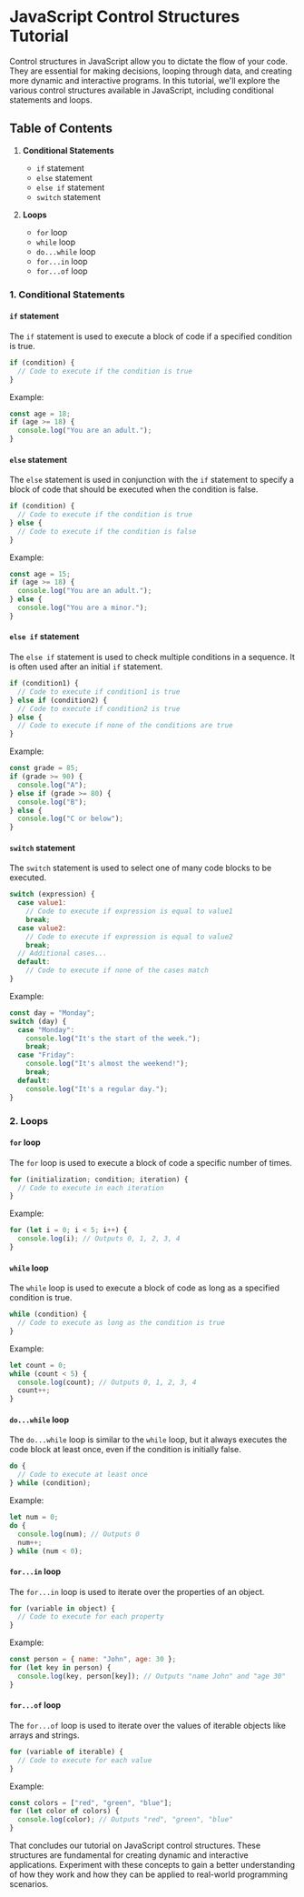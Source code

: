 # JavaScript Control Structures Tutorial

Control structures in JavaScript allow you to dictate the flow of your code. They are essential for making decisions, looping through data, and creating more dynamic and interactive programs. In this tutorial, we'll explore the various control structures available in JavaScript, including conditional statements and loops.

## Table of Contents

1. **Conditional Statements**
   - `if` statement
   - `else` statement
   - `else if` statement
   - `switch` statement

2. **Loops**
   - `for` loop
   - `while` loop
   - `do...while` loop
   - `for...in` loop
   - `for...of` loop

### 1. Conditional Statements

#### `if` statement

The `if` statement is used to execute a block of code if a specified condition is true.

```javascript
if (condition) {
  // Code to execute if the condition is true
}
```

Example:

```javascript
const age = 18;
if (age >= 18) {
  console.log("You are an adult.");
}
```

#### `else` statement

The `else` statement is used in conjunction with the `if` statement to specify a block of code that should be executed when the condition is false.

```javascript
if (condition) {
  // Code to execute if the condition is true
} else {
  // Code to execute if the condition is false
}
```

Example:

```javascript
const age = 15;
if (age >= 18) {
  console.log("You are an adult.");
} else {
  console.log("You are a minor.");
}
```

#### `else if` statement

The `else if` statement is used to check multiple conditions in a sequence. It is often used after an initial `if` statement.

```javascript
if (condition1) {
  // Code to execute if condition1 is true
} else if (condition2) {
  // Code to execute if condition2 is true
} else {
  // Code to execute if none of the conditions are true
}
```

Example:

```javascript
const grade = 85;
if (grade >= 90) {
  console.log("A");
} else if (grade >= 80) {
  console.log("B");
} else {
  console.log("C or below");
}
```

#### `switch` statement

The `switch` statement is used to select one of many code blocks to be executed.

```javascript
switch (expression) {
  case value1:
    // Code to execute if expression is equal to value1
    break;
  case value2:
    // Code to execute if expression is equal to value2
    break;
  // Additional cases...
  default:
    // Code to execute if none of the cases match
}
```

Example:

```javascript
const day = "Monday";
switch (day) {
  case "Monday":
    console.log("It's the start of the week.");
    break;
  case "Friday":
    console.log("It's almost the weekend!");
    break;
  default:
    console.log("It's a regular day.");
}
```

### 2. Loops

#### `for` loop

The `for` loop is used to execute a block of code a specific number of times.

```javascript
for (initialization; condition; iteration) {
  // Code to execute in each iteration
}
```

Example:

```javascript
for (let i = 0; i < 5; i++) {
  console.log(i); // Outputs 0, 1, 2, 3, 4
}
```

#### `while` loop

The `while` loop is used to execute a block of code as long as a specified condition is true.

```javascript
while (condition) {
  // Code to execute as long as the condition is true
}
```

Example:

```javascript
let count = 0;
while (count < 5) {
  console.log(count); // Outputs 0, 1, 2, 3, 4
  count++;
}
```

#### `do...while` loop

The `do...while` loop is similar to the `while` loop, but it always executes the code block at least once, even if the condition is initially false.

```javascript
do {
  // Code to execute at least once
} while (condition);
```

Example:

```javascript
let num = 0;
do {
  console.log(num); // Outputs 0
  num++;
} while (num < 0);
```

#### `for...in` loop

The `for...in` loop is used to iterate over the properties of an object.

```javascript
for (variable in object) {
  // Code to execute for each property
}
```

Example:

```javascript
const person = { name: "John", age: 30 };
for (let key in person) {
  console.log(key, person[key]); // Outputs "name John" and "age 30"
}
```

#### `for...of` loop

The `for...of` loop is used to iterate over the values of iterable objects like arrays and strings.

```javascript
for (variable of iterable) {
  // Code to execute for each value
}
```

Example:

```javascript
const colors = ["red", "green", "blue"];
for (let color of colors) {
  console.log(color); // Outputs "red", "green", "blue"
}
```

That concludes our tutorial on JavaScript control structures. These structures are fundamental for creating dynamic and interactive applications. Experiment with these concepts to gain a better understanding of how they work and how they can be applied to real-world programming scenarios.
